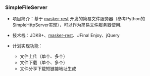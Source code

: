 
### SimpleFileServer

- 项目简介：基于 [masker-rest][1] 开发的简易文件服务器（参考Python的SimpleHttpServer实现），可以作为简易文件服务器使用.

- 技术栈：JDK8+、[masker-rest][1]、JFinal Enjoy、jQuery

- 计划实现功能：

   - 文件上传（单个、多个）
   - 文件下载（单个、多个）
   - 文件分享下载短链接地址生成

[1]: https://github.com/jiashunx/masker-rest
